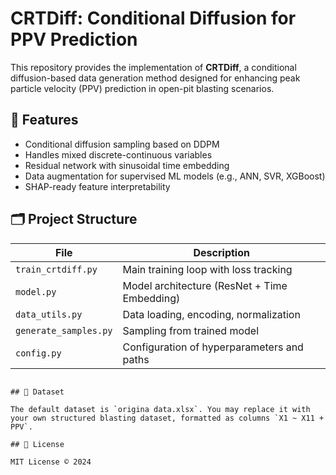


# CRTDiff: Conditional Diffusion for PPV Prediction

This repository provides the implementation of **CRTDiff**, a conditional diffusion-based data generation method designed for enhancing peak particle velocity (PPV) prediction in open-pit blasting scenarios.

## 📌 Features

- Conditional diffusion sampling based on DDPM
- Handles mixed discrete-continuous variables
- Residual network with sinusoidal time embedding
- Data augmentation for supervised ML models (e.g., ANN, SVR, XGBoost)
- SHAP-ready feature interpretability

## 🗂️ Project Structure

| File | Description |
|------|-------------|
| `train_crtdiff.py` | Main training loop with loss tracking |
| `model.py` | Model architecture (ResNet + Time Embedding) |
| `data_utils.py` | Data loading, encoding, normalization |
| `generate_samples.py` | Sampling from trained model |
| `config.py` | Configuration of hyperparameters and paths |


```

## 📄 Dataset

The default dataset is `origina data.xlsx`. You may replace it with your own structured blasting dataset, formatted as columns `X1 ~ X11 + PPV`.

## 📜 License

MIT License © 2024
